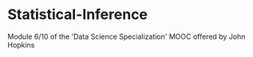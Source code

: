 # Statistical-Inference
Module 6/10 of the 'Data Science Specialization' MOOC offered by John Hopkins
